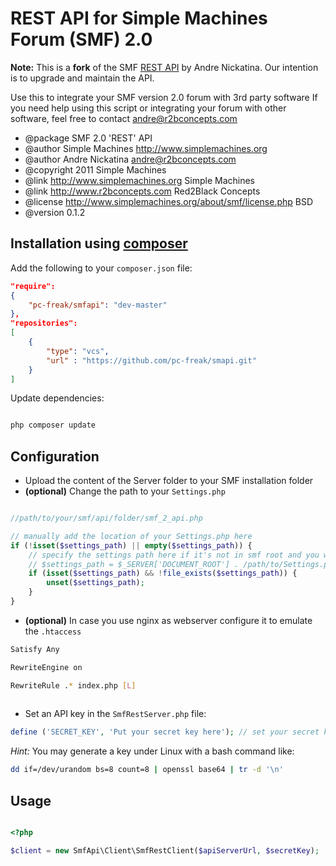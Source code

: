 REST API for Simple Machines Forum (SMF) 2.0
====================================================

**Note:** This is a **fork** of the SMF [REST API](http://wiki.simplemachines.org/smf/SMF_API#.22REST.22_API_for_SMF_2.0.x) by Andre Nickatina. Our intention is to upgrade and maintain the API.

Use this to integrate your SMF version 2.0 forum with 3rd party software
If you need help using this script or integrating your forum with other
software, feel free to contact andre@r2bconcepts.com

 * @package   SMF 2.0 'REST' API
 * @author    Simple Machines http://www.simplemachines.org
 * @author    Andre Nickatina <andre@r2bconcepts.com>
 * @copyright 2011 Simple Machines
 * @link      http://www.simplemachines.org Simple Machines
 * @link      http://www.r2bconcepts.com Red2Black Concepts
 * @license   http://www.simplemachines.org/about/smf/license.php BSD
 * @version   0.1.2

## Installation using [composer](http://getcomposer.org)
 
Add the following to your `composer.json` file:

``` json
"require": 
{
	"pc-freak/smfapi": "dev-master"
},
"repositories": 
[
	{
	    "type": "vcs",
	    "url" : "https://github.com/pc-freak/smapi.git"
	}
]

```

Update dependencies:

``` bash

php composer update

```

## Configuration

  * Upload the content of the Server folder to your SMF installation folder
  * __(optional)__ Change the path to your `Settings.php`

``` php 

//path/to/your/smf/api/folder/smf_2_api.php

// manually add the location of your Settings.php here
if (!isset($settings_path) || empty($settings_path)) {
    // specify the settings path here if it's not in smf root and you want to speed things up
    // $settings_path = $_SERVER['DOCUMENT_ROOT'] . /path/to/Settings.php
    if (isset($settings_path) && !file_exists($settings_path)) {
        unset($settings_path);
    }
}

```

  * __(optional)__ In case you use nginx as webserver configure it to emulate the `.htaccess`

``` bash
Satisfy Any

RewriteEngine on

RewriteRule .* index.php [L]
 
```
  * Set an API key in the `SmfRestServer.php` file:

``` php 
define ('SECRET_KEY', 'Put your secret key here'); // set your secret key here
```
*Hint:* You may generate a key under Linux with a bash command like:

``` bash 
dd if=/dev/urandom bs=8 count=8 | openssl base64 | tr -d '\n'
```

## Usage

``` php

<?php

$client = new SmfApi\Client\SmfRestClient($apiServerUrl, $secretKey);

```

 
